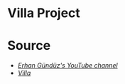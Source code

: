 # Villa Project

# Source

* *[Erhan Gündüz's YouTube channel](https://www.youtube.com/@erhangndzz)*
* *[Villa](https://github.com/erhangndz/Villa)*
